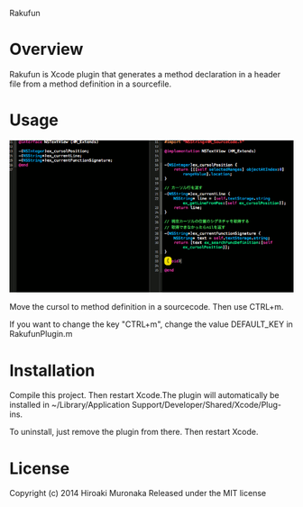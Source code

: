 Rakufun 

# Overview
Rakufun is Xcode plugin that generates a method declaration in a header file from a method definition in a sourcefile.

# Usage

![rakufun.gif](Screenshots/rakufun.gif)

Move the cursol to method definition in a sourcecode. Then use CTRL+m.

If you want to change the key "CTRL+m", change the value DEFAULT_KEY in RakufunPlugin.m

# Installation

Compile this project. Then restart Xcode.The plugin will automatically be installed in
~/Library/Application Support/Developer/Shared/Xcode/Plug-ins.

To uninstall, just remove the plugin from there. Then restart Xcode.

# License

Copyright (c) 2014 Hiroaki Muronaka
Released under the MIT license

